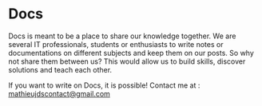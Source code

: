 # Docs

Docs is meant to be a place to share our knowledge together.
We are several IT professionals, students or enthusiasts to write notes or documentations on different subjects and keep them on our posts. So why not share them between us? This would allow us to build skills, discover solutions and teach each other.

If you want to write on Docs, it is possible! Contact me at : mathieujdscontact@gmail.com

